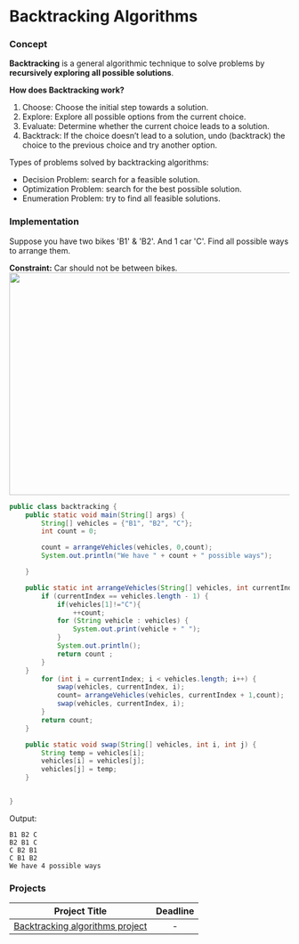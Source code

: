 # Backtracking Algorithms

### Concept 
**Backtracking** is a general algorithmic technique to solve problems by **recursively exploring all possible solutions**.

**How does Backtracking work?**

1. Choose: Choose the initial step towards a solution.
2. Explore: Explore all possible options from the current choice.
3. Evaluate: Determine whether the current choice leads to a solution.
4. Backtrack: If the choice doesn’t lead to a solution, undo (backtrack) the choice to the previous choice and try another option.

Types of problems solved by backtracking algorithms:

- Decision Problem: search for a feasible solution.
- Optimization Problem: search for the best possible solution.
- Enumeration Problem: try to find all feasible solutions.

### Implementation
Suppose you have two bikes 'B1' & 'B2'. And 1 car 'C'. Find all possible ways to arrange them. 

**Constraint:** Car should not be between bikes.
<img src="https://github.com/SAFCSP-Team/data-structures-and-algorithms-bootcamp/assets/148013077/bf6cc992-fdd8-41e4-bf3f-6f23ddb14af2" width="1000" height="400" />
```java
public class backtracking {
    public static void main(String[] args) {
        String[] vehicles = {"B1", "B2", "C"};
        int count = 0;

        count = arrangeVehicles(vehicles, 0,count);
        System.out.println("We have " + count + " possible ways");

    }

    public static int arrangeVehicles(String[] vehicles, int currentIndex,int count) {
        if (currentIndex == vehicles.length - 1) {
            if(vehicles[1]!="C"){
                ++count;
            for (String vehicle : vehicles) {
                System.out.print(vehicle + " ");
            }
            System.out.println();
            return count ;
        }
    }
        for (int i = currentIndex; i < vehicles.length; i++) {
            swap(vehicles, currentIndex, i);
            count= arrangeVehicles(vehicles, currentIndex + 1,count);
            swap(vehicles, currentIndex, i);
        }
        return count;
    }

    public static void swap(String[] vehicles, int i, int j) {
        String temp = vehicles[i];
        vehicles[i] = vehicles[j];
        vehicles[j] = temp;
    }


}
```
Output:
```
B1 B2 C 
B2 B1 C 
C B2 B1 
C B1 B2 
We have 4 possible ways

```

### Projects

|Project Title | Deadline |
|:-----------:|:-------------:|
|[Backtracking algorithms project](https://github.com/SAFCSP-Team/backtracking-algorithms-project) | - | 

